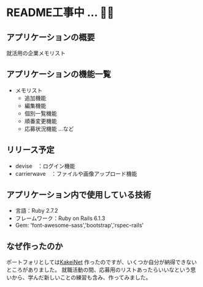 # README工事中 ... :wrench::wrench:　


## アプリケーションの概要

就活用の企業メモリスト

## アプリケーションの機能一覧

- メモリスト
  - 追加機能
  - 編集機能
  - 個別一覧機能
  - 順番変更機能
  - 応募状況機能
...など

## リリース予定

-  devise　：ログイン機能
-  carrierwave　：ファイルや画像アップロード機能

## アプリケーション内で使用している技術
- 言語：Ruby 2.7.2
- フレームワーク：Ruby on Rails 6.1.3
- Gem: 'font-awesome-sass','bootstrap','rspec-rails'

## なぜ作ったのか
ポートフォリとしては[KakeiNet](https://github.com/chen-196-hub/kakei_app) 作ったのですが、いくつか自分が納得できないところがありました。
就職活動の間、応募用のリストあったらいいなという思いから、学んだ新しいことの練習も含み、作ってみました。

